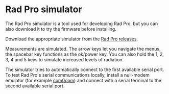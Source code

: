 # Rad Pro simulator

The Rad Pro simulator is a tool used for developing Rad Pro, but you can also download it to try the firmware before installing.

Download the appropriate simulator from the [Rad Pro releases](https://github.com/Gissio/radpro/releases).

Measurements are simulated. The arrow keys let you navigate the menus, the spacebar key functions as the ok/power key. You can also hold the 1, 2, 3, 4 and 5 keys to simulate increased levels of radiation.

The simulator tries to automatically connect to the first available serial port. To test Rad Pro's serial communications locally, install a null-modem emulator (for example [com0com](https://com0com.sourceforge.net/)) and connect with a serial terminal to the second available serial port.
